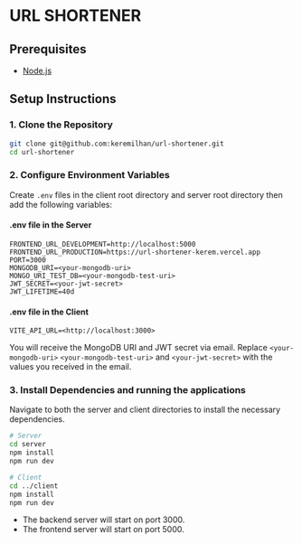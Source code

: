 # URL SHORTENER

## Prerequisites

-   [Node.js](https://nodejs.org/)

## Setup Instructions

### 1. Clone the Repository

```sh
git clone git@github.com:keremilhan/url-shortener.git
cd url-shortener
```

### 2. Configure Environment Variables

Create `.env` files in the client root directory and server root directory then add the following variables:

#### .env file in the Server

```dotenv
FRONTEND_URL_DEVELOPMENT=http://localhost:5000
FRONTEND_URL_PRODUCTION=https://url-shortener-kerem.vercel.app
PORT=3000
MONGODB_URI=<your-mongodb-uri>
MONGO_URI_TEST_DB=<your-mongodb-test-uri>
JWT_SECRET=<your-jwt-secret>
JWT_LIFETIME=40d
```

#### .env file in the Client

```dotenv
VITE_API_URL=<http://localhost:3000>
```

You will receive the MongoDB URI and JWT secret via email.
Replace `<your-mongodb-uri>` `<your-mongodb-test-uri>` and `<your-jwt-secret>` with the values you received in the email.

### 3. Install Dependencies and running the applications

Navigate to both the server and client directories to install the necessary dependencies.

```sh
# Server
cd server
npm install
npm run dev

# Client
cd ../client
npm install
npm run dev
```

-   The backend server will start on port 3000.
-   The frontend server will start on port 5000.
